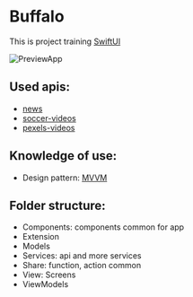 # Buffalo

This is project training [SwiftUI](https://developer.apple.com/xcode/swiftui/)

![PreviewApp](Assets/preview.gif)

## Used apis:

- [news](https://rapidapi.com/newscatcher-api-newscatcher-api-default/api/free-news/)
- [soccer-videos](https://rapidapi.com/scorebat/api/free-football-soccer-videos/)
- [pexels-videos](https://www.pexels.com/vi-vn/api/documentation/)

## Knowledge of use:

- Design pattern: [MVVM](<https://www.techtarget.com/whatis/definition/Model-View-ViewModel#:~:text=Model%2DView%2DViewModel%20(MVVM)%20is%20a%20software%20design,Ken%20Cooper%20and%20John%20Gossman.>)

## Folder structure:

- Components: components common for app
- Extension
- Models
- Services: api and more services
- Share: function, action common
- View: Screens
- ViewModels
